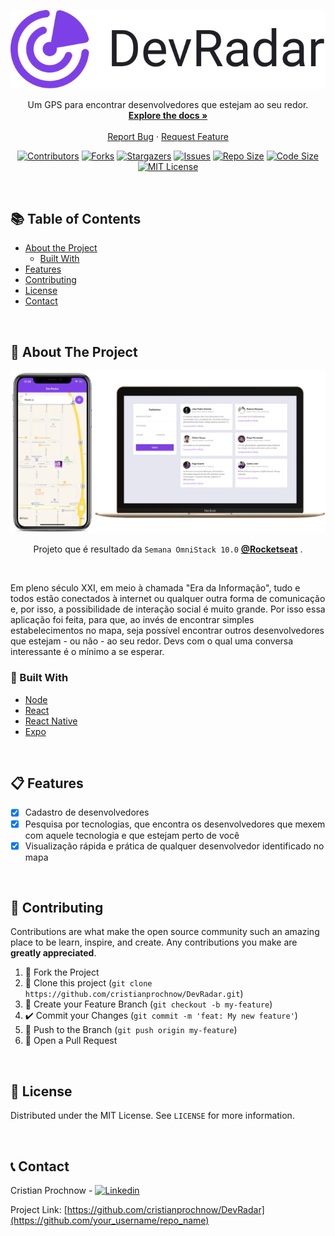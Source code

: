 <!-- PROJECT LOGO -->
<p align="center">
  <a href="https://github.com/cristianprochnow/DevRadar">
    <img src="./.github/devradar.svg" alt="Logo" />
  </a>

  <p align="center">
    Um GPS para encontrar desenvolvedores que estejam ao seu redor.
    <br />
    <a href="https://github.com/cristianprochnow/DevRadar"><strong>Explore the docs »</strong></a>
    <br />
    <br />
    <a href="https://github.com/cristianprochnow/DevRadar/issues">Report Bug</a>
    ·
    <a href="https://github.com/cristianprochnow/DevRadar/issues">Request Feature</a>
  </p>
</p>

<!-- PROJECT SHIELDS -->
<div align="center">

  [![Contributors][contributors-shield]][contributors-url]
  [![Forks][forks-shield]][forks-url]
  [![Stargazers][stars-shield]][stars-url]
  [![Issues][issues-shield]][issues-url]
  [![Repo Size][repo-size-shield]][repo-size-url]
  [![Code Size][code-size-shield]][code-size-url]
  [![MIT License][license-shield]][license-url]

</div>
<br />

<!-- TABLE OF CONTENTS -->
<h2>📚 Table of Contents</h2>

* [About the Project](#about-the-project)
  * [Built With](#built-with)
* [Features](#features)
* [Contributing](#contributing)
* [License](#license)
* [Contact](#contact)

<br />

<!-- ABOUT THE PROJECT -->
<h2 id="about-the-project">📖 About The Project</h2>

<div align="center">

  [![Product Name Screen Shot][product-screenshot]](https://github.com/Rocketseat/semana-omnistack-10)

  <p>Projeto que é resultado da <code>Semana OmniStack 10.0</code> <a href="https://github.com/Rocketseat"><strong>@Rocketseat</strong></a> .</p>
</div>

<br />

Em pleno século XXI, em meio à chamada "Era da Informação", tudo e todos estão conectados à internet ou qualquer outra forma de comunicação e, por isso, a possibilidade de interação social é muito grande. Por isso essa aplicação foi feita, para que, ao invés de encontrar simples estabelecimentos no mapa, seja possível encontrar outros desenvolvedores que estejam - ou não - ao seu redor. Devs com o qual uma conversa interessante é o mínimo a se esperar.

<h3 id="built-with">🔧 Built With</h3>

* [Node](https://github.com/nodejs/node)
* [React](https://github.com/facebook/react)
* [React Native](https://github.com/facebook/react-native)
* [Expo](https://github.com/expo/expo)

<br />

<!-- FEATURES -->
<h2 id="features">📋 Features</h2>

- [x] Cadastro de desenvolvedores
- [x] Pesquisa por tecnologias, que encontra os desenvolvedores que mexem com aquele tecnologia e que estejam perto de você
- [x] Visualização rápida e prática de qualquer desenvolvedor identificado no mapa

<br />

<!-- CONTRIBUTING -->
<h2 id="contributing">🔗 Contributing</h2>

Contributions are what make the open source community such an amazing place to be learn, inspire, and create. Any contributions you make are **greatly appreciated**.

1. 🍴 Fork the Project
2. 👯 Clone this project (`git clone https://github.com/cristianprochnow/DevRadar.git`)
3. 🔀 Create your Feature Branch (`git checkout -b my-feature`)
4. ✔️ Commit your Changes (`git commit -m 'feat: My new feature'`)
5. 📌 Push to the Branch (`git push origin my-feature`)
6. 🔁 Open a Pull Request

<br />

<!-- LICENSE -->
<h2 id="license">📜 License</h2>

Distributed under the MIT License. See `LICENSE` for more information.

<br />

<!-- CONTACT -->
<h2 id="contact">📞 Contact</h2>

Cristian Prochnow - [![Linkedin][linkedin-shield]][linkedin-url]

Project Link: [https://github.com/cristianprochnow/DevRadar](https://github.com/your_username/repo_name)

<br />

<!-- MARKDOWN LINKS & IMAGES -->
<!-- https://www.markdownguide.org/basic-syntax/#reference-style-links -->
[contributors-shield]: https://img.shields.io/github/contributors/cristianprochnow/DevRadar.svg?style=flat
[contributors-url]: https://github.com/cristianprochnow/DevRadar/graphs/contributors
[forks-shield]: https://img.shields.io/github/forks/cristianprochnow/DevRadar.svg?style=flat
[forks-url]: https://github.com/cristianprochnow/DevRadar/network/members
[stars-shield]: https://img.shields.io/github/stars/cristianprochnow/DevRadar.svg?style=flat
[stars-url]: https://github.com/cristianprochnow/DevRadar/stargazers
[issues-shield]: https://img.shields.io/github/issues/cristianprochnow/DevRadar.svg?style=flat
[issues-url]: https://github.com/cristianprochnow/DevRadar/issues
[license-shield]: https://img.shields.io/github/license/cristianprochnow/DevRadar.svg?style=flat
[license-url]: https://github.com/cristianprochnow/DevRadar/blob/master/LICENSE.txt
[repo-size-shield]: https://img.shields.io/github/repo-size/cristianprochnow/DevRadar.svg?style=flat
[repo-size-url]: https://github.com/cristianprochnow/DevRadar
[code-size-shield]: https://img.shields.io/github/languages/code-size/cristianprochnow/DevRadar
[code-size-url]: https://github.com/cristianprochnow/DevRadar
[linkedin-shield]: https://img.shields.io/badge/-LinkedIn-black.svg?style=flat&logo=linkedin&colorB=0077b4
[linkedin-url]: https://www.linkedin.com/in/cristianprochnow
[product-screenshot]: ./.github/devradar.png